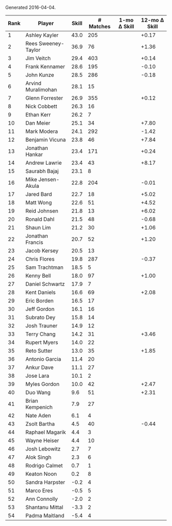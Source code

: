 Generated 2016-04-04.

| Rank | Player              | Skill | # Matches | 1-mo Δ Skill | 12-mo Δ Skill |
|------|---------------------|-------|-----------|--------------|---------------|
|    1 | Ashley Kayler       |  43.0 |       205 |              |         +0.17 |
|    2 | Rees Sweeney-Taylor |  36.9 |        76 |              |         +1.36 |
|    3 | Jim Veitch          |  29.4 |       403 |              |         +0.14 |
|    4 | Frank Kennamer      |  28.6 |       195 |              |         -0.10 |
|    5 | John Kunze          |  28.5 |       286 |              |         -0.18 |
|    6 | Arvind Muralimohan  |  28.1 |        15 |              |               |
|    7 | Glenn Forrester     |  26.9 |       355 |              |         +0.12 |
|    8 | Nick Cobbett        |  26.3 |        16 |              |               |
|    9 | Ethan Kerr          |  26.2 |         7 |              |               |
|   10 | Dan Meier           |  25.1 |        34 |              |         +7.80 |
|   11 | Mark Modera         |  24.1 |       292 |              |         -1.42 |
|   12 | Benjamin Vicuna     |  23.8 |        46 |              |         +7.84 |
|   13 | Jonathan Hankar     |  23.4 |       171 |              |         +0.24 |
|   14 | Andrew Lawrie       |  23.4 |        43 |              |         +8.17 |
|   15 | Saurabh Bajaj       |  23.1 |         8 |              |               |
|   16 | Mike Jensen-Akula   |  22.8 |       204 |              |         -0.01 |
|   17 | Jared Bard          |  22.7 |        18 |              |         +5.02 |
|   18 | Matt Wong           |  22.6 |        51 |              |         +4.52 |
|   19 | Reid Johnsen        |  21.8 |        13 |              |         +6.02 |
|   20 | Ronald Dahl         |  21.5 |        48 |              |         -0.68 |
|   21 | Shaun Lim           |  21.2 |        30 |              |         +1.06 |
|   22 | Jonathan Francis    |  20.7 |        52 |              |         +1.20 |
|   23 | Jacob Kersey        |  20.5 |        13 |              |               |
|   24 | Chris Flores        |  19.8 |       287 |              |         -0.37 |
|   25 | Sam Trachtman       |  18.5 |         5 |              |               |
|   26 | Kenny Bell          |  18.0 |        97 |              |         +1.00 |
|   27 | Daniel Schwartz     |  17.9 |         7 |              |               |
|   28 | Kent Daniels        |  16.6 |        69 |              |         +2.08 |
|   29 | Eric Borden         |  16.5 |        17 |              |               |
|   30 | Jeff Gordon         |  16.1 |        16 |              |               |
|   31 | Subrato Dey         |  15.8 |        14 |              |               |
|   32 | Josh Trauner        |  14.9 |        12 |              |               |
|   33 | Terry Chang         |  14.2 |        31 |              |         +3.46 |
|   34 | Rupert Myers        |  14.0 |        22 |              |               |
|   35 | Reto Sutter         |  13.0 |        35 |              |         +1.85 |
|   36 | Antonio Garcia      |  11.4 |        20 |              |               |
|   37 | Ankur Dave          |  11.1 |        27 |              |               |
|   38 | Jose Lara           |  10.1 |         2 |              |               |
|   39 | Myles Gordon        |  10.0 |        42 |              |         +2.47 |
|   40 | Duo Wang            |   9.6 |        51 |              |         +2.31 |
|   41 | Brian Kempenich     |   7.9 |        27 |              |               |
|   42 | Nate Aden           |   6.1 |         4 |              |               |
|   43 | Zsolt Bartha        |   4.5 |        40 |              |         -0.44 |
|   44 | Raphael Magarik     |   4.4 |         3 |              |               |
|   45 | Wayne Heiser        |   4.4 |        10 |              |               |
|   46 | Josh Lebowitz       |   2.7 |         7 |              |               |
|   47 | Alok Singh          |   2.3 |         6 |              |               |
|   48 | Rodrigo Calmet      |   0.7 |         1 |              |               |
|   49 | Keaton Noon         |   0.2 |         8 |              |               |
|   50 | Sandra Harpster     |  -0.2 |         4 |              |               |
|   51 | Marco Eres          |  -0.5 |         5 |              |               |
|   52 | Ann Connolly        |  -2.0 |         2 |              |               |
|   53 | Shantanu Mittal     |  -3.3 |         2 |              |               |
|   54 | Padma Maitland      |  -5.4 |         4 |              |               |